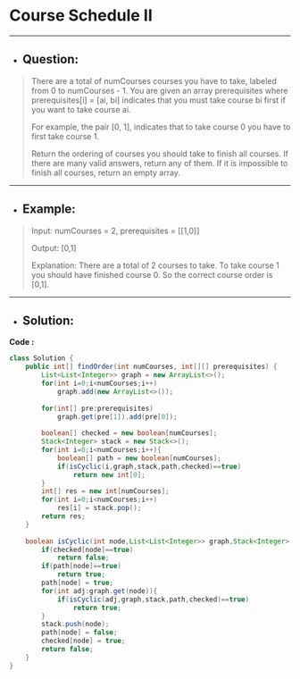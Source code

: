 # Course Schedule II
---
- ## Question:
> There are a total of numCourses courses you have to take, labeled from 0 to numCourses - 1. You are given an array prerequisites where prerequisites[i] = [ai, bi] indicates that you must take course bi first if you want to take course ai.
> 
> For example, the pair [0, 1], indicates that to take course 0 you have to first take course 1.
> 
> Return the ordering of courses you should take to finish all courses. If there are many valid answers, return any of them. If it is impossible to finish all courses, return an empty array.
---
- ## Example:
> Input: numCourses = 2, prerequisites = [[1,0]]
> 
> Output: [0,1]
> 
> Explanation: There are a total of 2 courses to take. To take course 1 you should have finished course 0. So the correct course order is [0,1].
---
- ## Solution:
**Code :**
```java
class Solution {
    public int[] findOrder(int numCourses, int[][] prerequisites) {
        List<List<Integer>> graph = new ArrayList<>();
        for(int i=0;i<numCourses;i++)
            graph.add(new ArrayList<>());
        
        for(int[] pre:prerequisites)
            graph.get(pre[1]).add(pre[0]);
        
        boolean[] checked = new boolean[numCourses];
        Stack<Integer> stack = new Stack<>();
        for(int i=0;i<numCourses;i++){
            boolean[] path = new boolean[numCourses];
            if(isCyclic(i,graph,stack,path,checked)==true)
                return new int[0];
        }
        int[] res = new int[numCourses];
        for(int i=0;i<numCourses;i++)
            res[i] = stack.pop();
        return res;
    }
    
    boolean isCyclic(int node,List<List<Integer>> graph,Stack<Integer> stack,boolean[] path,boolean[] checked){
        if(checked[node]==true)
            return false;
        if(path[node]==true)
            return true;
        path[node] = true;
        for(int adj:graph.get(node)){
            if(isCyclic(adj,graph,stack,path,checked)==true)
                return true;
        }
        stack.push(node);
        path[node] = false;
        checked[node] = true;
        return false;
    }
}
